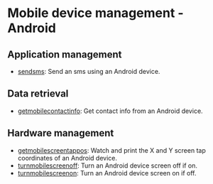 
# Mobile device management - Android

## Application management

* [sendsms](application_management/sendsms): Send an sms using an Android device.

## Data retrieval

* [getmobilecontactinfo](data_retrieval/getmobilecontactinfo): Get contact info from an Android device.

## Hardware management

* [getmobilescreentappos](hardware_management/getmobilescreentappos): Watch and print the X and Y screen tap coordinates of an Android device.
* [turnmobilescreenoff](hardware_management/turnmobilescreenoff): Turn an Android device screen off if on.
* [turnmobilescreenon](hardware_management/turnmobilescreenon): Turn an Android device screen on if off.

